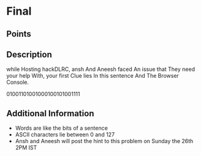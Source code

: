 # Final

## Points

## Description

while Hosting hackDLRC, ansh And Aneesh faced An issue that They need your help With, your first Clue lies In this sentence And The Browser Console.

01001101001000100101001111

## Additional Information

-   Words are like the bits of a sentence
-   ASCII characters lie between 0 and 127
-   Ansh and Aneesh will post the hint to this problem on Sunday the 26th 2PM IST
